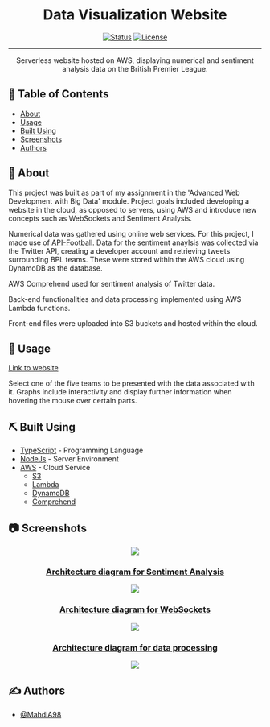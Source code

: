 <h1 align="center">Data Visualization Website</h1>

<div align="center">

  [![Status](https://img.shields.io/badge/status-active-success.svg)]() 
  [![License](https://img.shields.io/badge/license-MIT-blue.svg)](/LICENSE)

</div>

---

<p align="center"> Serverless website hosted on AWS, displaying numerical and sentiment analysis data on the British Premier League.
    <br> 
</p>

## 📝 Table of Contents
- [About](#about)
- [Usage](#usage)
- [Built Using](#built_using)
- [Screenshots](#screenshots)
- [Authors](#authors)

## 🧐 About <a name = "about"></a>
This project was built as part of my assignment in the 'Advanced Web Development with Big Data' module. Project goals included developing a website in the cloud, as opposed to servers, using AWS and introduce new concepts such as WebSockets and Sentiment Analysis.

Numerical data was gathered using online web services. For this project, I made use of [API-Football](https://www.api-football.com/). Data for the sentiment anaylsis was collected via the Twitter API, creating a developer account and retrieving tweets surrounding BPL teams. These were stored within the AWS cloud using DynamoDB as the database.

AWS Comprehend used for sentiment analysis of Twitter data.

Back-end functionalities and data processing implemented using AWS Lambda functions.

Front-end files were uploaded into S3 buckets and hosted within the cloud. 

## 🎈 Usage <a name="usage"></a>
[Link to website](https://cst3130-2022-mahdiahbab.s3.amazonaws.com/public/index.html)

Select one of the five teams to be presented with the data associated with it. Graphs include interactivity and display further information when hovering the mouse over certain parts.

## ⛏️ Built Using <a name = "built_using"></a>
- [TypeScript](https://www.typescriptlang.org/) - Programming Language
- [NodeJs](https://nodejs.org/en/) - Server Environment
- [AWS](https://aws.amazon.com/) - Cloud Service
  - [S3](https://aws.amazon.com/s3/)
  - [Lambda](https://aws.amazon.com/lambda/)
  - [DynamoDB](https://aws.amazon.com/dynamodb/)
  - [Comprehend](https://aws.amazon.com/comprehend/)

## 📷 Screenshots <a name = "screenshots"></a>
<p align="center">
  <img src="https://user-images.githubusercontent.com/67860821/187913266-73db1085-c2db-4ab4-a4ba-61273fc670d5.PNG">
</p>

<h3 align="center"><ins>Architecture diagram for Sentiment Analysis</ins></h3>
<p align="center">
  <img src="https://user-images.githubusercontent.com/67860821/187908823-97313ee6-c0d9-4220-86c3-0a10fc9e6e16.png">
</p>

<h3 align="center"><ins>Architecture diagram for WebSockets</ins></h3>
<p align="center">
  <img src="https://user-images.githubusercontent.com/67860821/187912065-787b9af1-8a13-4603-b8c2-2c15154e9946.png">
</p>

<h3 align="center"><ins>Architecture diagram for data processing</ins></h3>
<p align="center">
  <img src="https://user-images.githubusercontent.com/67860821/187912631-f3a1f44a-13ec-4a0d-a769-ba6c7978eb7b.png">
</p>

## ✍️ Authors <a name = "authors"></a>
- [@MahdiA98](https://github.com/MahdiA98)
